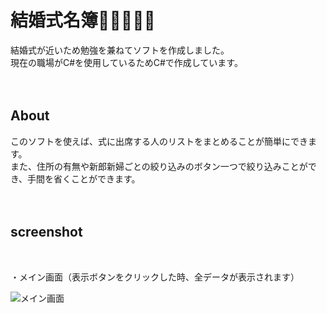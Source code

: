 # 結婚式名簿🤵🏻👰🏻‍♀️

結婚式が近いため勉強を兼ねてソフトを作成しました。<br>
現在の職場がC#を使用しているためC#で作成しています。
<br>
<br>
<br>
## About
このソフトを使えば、式に出席する人のリストをまとめることが簡単にできます。<br>
また、住所の有無や新郎新婦ごとの絞り込みのボタン一つで絞り込みことができ、手間を省くことができます。
<br>
<br>
<br>
## screenshot
<br>

・メイン画面（表示ボタンをクリックした時、全データが表示されます）

![メイン画面](https://user-images.githubusercontent.com/118586248/202858190-2ce4eb9d-cff8-41df-84a7-c2fb4d160fdc.png)
